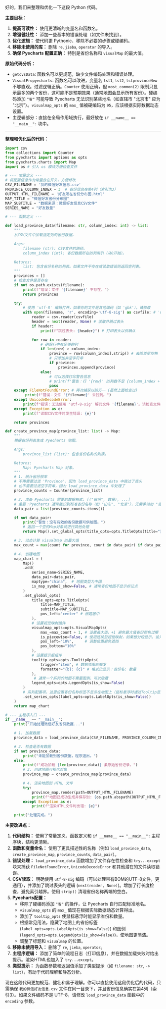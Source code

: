 好的，我们来整理和优化一下这段 Python 代码。

**主要目标：**

1.  **提高可读性：** 使用更清晰的变量名和函数名。
2.  **增强健壮性：** 添加一些基本的错误处理（如文件未找到）。
3.  **优化逻辑：** 使代码更 Pythonic，移除不必要的步骤或硬编码。
4.  **移除未使用的库：** 删除 `re`, `jieba`, `operator` 的导入。
5.  **确保 Pyecharts 配置正确：** 特别是省份名称和 `visualMap` 的最大值。

**原始代码分析：**

*   `getcvsData`: 函数名可以更规范，缺少文件编码处理和错误处理。
*   `VisualPropyecharts`: 函数名可以改进，变量名 `lst1`, `lst2`, `lstprovinceNew` 不够直观。过滤逻辑正确。`Counter` 使用正确，但 `most_common(2)` 限制只显示最多的两个省份，这可能不是预期效果（通常地图会显示所有省份）。硬编码添加 `"省"` 可能导致 Pyecharts 无法识别某些地名（如直辖市 "北京市" 应为 "北京"）。`visualmap_opts` 的 `max_` 值被硬编码为 `95`，应该根据实际数据动态设置。
*   主逻辑部分：直接在全局作用域执行，最好放在 `if __name__ == "__main__":` 块中。

---

**整理和优化后的代码：**

```python
import csv
from collections import Counter
from pyecharts import options as opts
from pyecharts.charts import Map
import os # 引入 os 模块方便检查文件

# --- 常量定义 ---
# 将配置信息作为常量放在开头，方便修改
CSV_FILENAME = '我的微信好友信息.csv'
PROVINCE_COLUMN_INDEX = 3  # 省份信息在第4列（索引为3）
OUTPUT_HTML_FILENAME = '好友所在省份分布图.html'
MAP_TITLE = "微信好友省份分布图"
MAP_SUBTITLE = "数据来源：微信好友信息CSV文件"
SERIES_NAME = "好友数量"

# --- 函数定义 ---

def load_province_data(filename: str, column_index: int) -> list:
    """
    从CSV文件中加载指定列的省份数据。

    Args:
        filename (str): CSV文件的路径。
        column_index (int): 省份数据所在的列索引（从0开始）。

    Returns:
        list: 包含省份名称的列表。如果文件不存在或读取错误则返回空列表。
    """
    provinces = []
    # 检查文件是否存在
    if not os.path.exists(filename):
        print(f"错误：文件 '{filename}' 不存在。")
        return provinces

    try:
        # 使用 'utf-8' 编码打开，如果你的文件是其他编码（如 'gbk'），请修改
        with open(filename, 'r', encoding='utf-8-sig') as csvfile: # 'utf-8-sig' 可以处理带BOM的UTF-8文件
            reader = csv.reader(csvfile)
            header = next(reader, None) # 读取并跳过表头
            if header:
                print(f"跳过表头: {header}") # 打印表头以供确认

            for row in reader:
                # 确保行中有足够的列
                if len(row) > column_index:
                    province = row[column_index].strip() # 去除首尾空格
                    # 只添加非空字符串
                    if province:
                        provinces.append(province)
                else:
                    # 可以选择打印警告信息
                    # print(f"警告：行 '{row}' 的列数不足 {column_index + 1}，已跳过。")
                    pass
    except FileNotFoundError: # 再次捕获以防万一 (虽然上面检查过)
         print(f"错误：文件 '{filename}' 未找到。")
    except UnicodeDecodeError:
        print(f"错误：无法使用 'utf-8-sig' 解码文件 '{filename}'。请检查文件编码。")
    except Exception as e:
        print(f"读取CSV文件时发生错误: {e}")

    return provinces

def create_province_map(province_list: list) -> Map:
    """
    根据省份列表生成 Pyecharts 地图。

    Args:
        province_list (list): 包含省份名称的列表。

    Returns:
        Map: Pyecharts Map 对象。
    """
    # 1. 统计省份频率
    # 不再需要过滤 'Province'，因为 load_province_data 中跳过了表头
    # 也不需要过滤空字符串，因为 load_province_data 中处理了
    province_counts = Counter(province_list)

    # 2. 准备 Pyecharts 需要的数据格式: [("省份", 数量), ...]
    # 重要：Pyecharts 通常能识别标准省份名称（如 "山东", "北京"），无需手动加 "省" 或 "市"
    data_pair = list(province_counts.items())

    if not data_pair:
        print("警告：没有有效的省份数据可供绘图。")
        # 返回一个空的Map对象或进行其他处理
        return Map().set_global_opts(title_opts=opts.TitleOpts(title="无有效数据"))

    # 3. 动态计算 visualMap 的最大值
    max_count = max(count for province, count in data_pair) if data_pair else 0

    # 4. 创建地图
    map_chart = (
        Map()
        .add(
            series_name=SERIES_NAME,
            data_pair=data_pair,
            maptype="china",  # 地图类型为中国
            is_map_symbol_show=False, # 通常省份地图不显示标记点
        )
        .set_global_opts(
            title_opts=opts.TitleOpts(
                title=MAP_TITLE,
                subtitle=MAP_SUBTITLE,
                pos_left="center" # 标题居中
            ),
            # 设置视觉映射组件
            visualmap_opts=opts.VisualMapOpts(
                max_=max_count + 1, # 设置最大值，+1 避免最大值省份颜色过曝 (可选)
                is_piecewise=False, # 使用连续型视觉映射，如果想分段显示，设为True并配置pieces
                pos_left="10%",     # 调整位置避免遮挡
                pos_bottom="10%"
            ),
            # 设置提示框组件
            tooltip_opts=opts.TooltipOpts(
                trigger="item", # 数据项图形触发
                formatter="{b}: {c}" # 格式化显示：省份名: 数量
            ),
             # 通常一个系列的地图不需要图例，可以隐藏
            legend_opts=opts.LegendOpts(is_show=False)
        )
        # 系列配置项，这里设置省份名称标签不显示在地图上（鼠标悬浮时通过Tooltip显示）
        .set_series_opts(label_opts=opts.LabelOpts(is_show=False))
    )
    return map_chart

# --- 主程序入口 ---
if __name__ == "__main__":
    print("开始处理微信好友省份数据...")

    # 1. 加载数据
    province_data = load_province_data(CSV_FILENAME, PROVINCE_COLUMN_INDEX)

    # 2. 检查是否有数据
    if not province_data:
        print("未能加载到省份数据，程序退出。")
    else:
        print(f"成功加载 {len(province_data)} 条原始省份记录。")
        # 3. 创建地图可视化对象
        province_map = create_province_map(province_data)

        # 4. 渲染地图到 HTML 文件
        try:
            province_map.render(path=OUTPUT_HTML_FILENAME)
            print(f"地图已成功生成并保存到: {os.path.abspath(OUTPUT_HTML_FILENAME)}")
        except Exception as e:
            print(f"渲染HTML文件时出错: {e}")

    print("处理完成。")
```

**主要改进点：**

1.  **代码结构：** 使用了常量定义、函数定义和 `if __name__ == "__main__":` 主程序块，结构更清晰。
2.  **函数和变量命名：** 使用了更具描述性的名称（例如 `load_province_data`, `create_province_map`, `province_counts`, `data_pair`）。
3.  **错误处理：** `load_province_data` 函数增加了文件存在性检查和 `try...except` 块来捕获 `FileNotFoundError`, `UnicodeDecodeError` 和其他潜在的文件读取错误。
4.  **CSV读取：** 明确使用 `utf-8-sig` 编码（可以处理带有BOM的UTF-8文件，更通用），并添加了跳过表头的逻辑 (`next(reader, None)`)。增加了行长度检查，避免索引越界。使用 `strip()` 清理省份名称两端的空白。
5.  **Pyecharts配置：**
    *   移除了硬编码添加 `"省"` 的操作，让 Pyecharts 自行匹配标准地名。
    *   `visualmap_opts` 的 `max_` 值现在根据实际数据动态计算得出。
    *   添加了 `tooltip_opts` 使鼠标悬浮时能显示省份和数量。
    *   根据常见用法，隐藏了地图上的省份标签 (`label_opts=opts.LabelOpts(is_show=False)`) 和图例 (`legend_opts=opts.LegendOpts(is_show=False)`)，使地图更简洁。
    *   调整了标题和 `visualmap` 的位置。
6.  **移除未使用导入：** 删除了 `re`, `jieba`, `operator`。
7.  **主程序逻辑：** 添加了简单的流程日志（打印信息），并在数据加载失败时给出提示。渲染HTML也加入了 `try...except`。
8.  **类型提示：** 为函数参数和返回值添加了类型提示（如 `filename: str`, `-> list`），有助于代码理解和静态分析。

现在这段代码更加规范、健壮和易于理解。你可以直接使用这段优化后的代码，只需确保 `我的微信好友信息.csv` 文件在同一目录下，并且省份信息确实在第4列（索引3）。如果文件编码不是 UTF-8，请修改 `load_province_data` 函数中的 `encoding` 参数。
